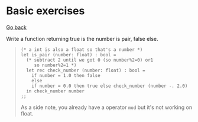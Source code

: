 # Basic exercises

[Go back](..)

Write a function returning true is the number is pair,
false else.

<blockquote class="spoiler">
<pre><code class="language-ocaml"
>(* a int is also a float so that's a number *)
let is_pair (number: float) : bool = 
  (* subtract 2 until we got 0 (so number%2=0) or1
     so number%2=1 *)
  let rec check_number (number: float) : bool = 
    if number = 1.0 then false
    else 
    if number = 0.0 then true else check_number (number -. 2.0)
  in check_number number
;;</code></pre>

As a side note, you already have a operator ``mod`` but it's
not working on float.
</blockquote>